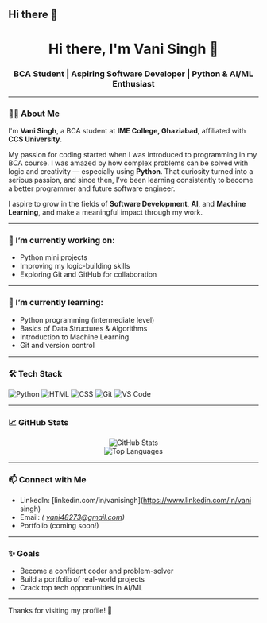 ## Hi there 👋
<h1 align="center">Hi there, I'm Vani Singh 👋</h1>
<h3 align="center">BCA Student | Aspiring Software Developer | Python & AI/ML Enthusiast</h3>

---

### 🙋‍♀️ About Me

I'm **Vani Singh**, a BCA student at **IME College, Ghaziabad**, affiliated with **CCS University**.

My passion for coding started when I was introduced to programming in my BCA course. I was amazed by how complex problems can be solved with logic and creativity — especially using **Python**. That curiosity turned into a serious passion, and since then, I’ve been learning consistently to become a better programmer and future software engineer.

I aspire to grow in the fields of **Software Development**, **AI**, and **Machine Learning**, and make a meaningful impact through my work.

---

### 🔭 I’m currently working on:
- Python mini projects
- Improving my logic-building skills
- Exploring Git and GitHub for collaboration

---

### 🌱 I’m currently learning:
- Python programming (intermediate level)
- Basics of Data Structures & Algorithms
- Introduction to Machine Learning
- Git and version control

---

### 🛠️ Tech Stack

![Python](https://img.shields.io/badge/Python-3776AB?style=for-the-badge&logo=python&logoColor=white)
![HTML](https://img.shields.io/badge/HTML5-E34F26?style=for-the-badge&logo=html5&logoColor=white)
![CSS](https://img.shields.io/badge/CSS3-1572B6?style=for-the-badge&logo=css3&logoColor=white)
![Git](https://img.shields.io/badge/Git-F05032?style=for-the-badge&logo=git&logoColor=white)
![VS Code](https://img.shields.io/badge/VSCode-007ACC?style=for-the-badge&logo=visual%20studio%20code&logoColor=white)

---

### 📈 GitHub Stats

<p align="center">
  <img src="https://github-readme-stats.vercel.app/api?username=vanisingh&show_icons=true&theme=radical" alt="GitHub Stats" />
  <br />
  <img src="https://github-readme-stats.vercel.app/api/top-langs/?username=vanisingh&layout=compact&theme=radical" alt="Top Languages" />
</p>

---

### 📫 Connect with Me

- LinkedIn: [linkedin.com/in/vanisingh](https://www.linkedin.com/in/vani singh) 
- Email: *( vani48273@gmail.com)*
- Portfolio (coming soon!)

---

### ✨ Goals
- Become a confident coder and problem-solver
- Build a portfolio of real-world projects
- Crack top tech opportunities in AI/ML

---

Thanks for visiting my profile! 🌟
<!--
**vanisingh7/Vanisingh7** is a ✨ _special_ ✨ repository because its `README.md` (this file) appears on your GitHub profile.

Here are some ideas to get you started:

- 🔭 I’m currently working on ...
- 🌱 I’m currently learning ...
- 👯 I’m looking to collaborate on ...
- 🤔 I’m looking for help with ...
- 💬 Ask me about ...
- 📫 How to reach me: ...
- 😄 Pronouns: ...
- ⚡ Fun fact: ...
-->
